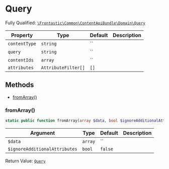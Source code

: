 #  Query

Fully Qualified: [`\Frontastic\Common\ContentApiBundle\Domain\Query`](../../../../src/php/ContentApiBundle/Domain/Query.php)



Property|Type|Default|Description
--------|----|-------|-----------
`contentType`|`string`|``|
`query`|`string`|``|
`contentIds`|`array`|``|
`attributes`|`AttributeFilter[]`|`[]`|

## Methods

* [fromArray()](#fromArray)


### fromArray()


```php
static public function fromArray(array $data, bool $ignoreAdditionalAttributes = false): Query
```






Argument|Type|Default|Description
--------|----|-------|-----------
`$data`|`array`|``|
`$ignoreAdditionalAttributes`|`bool`|`false`|

Return Value: [`Query`](Query.md)

